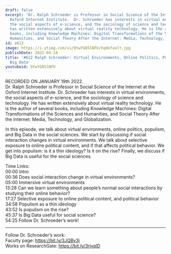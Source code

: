 ```yaml
---
draft: false
excerpt: 'Dr. Ralph Schroeder is Professor in Social Science of the Internet at the
  Oxford Internet Institute.  Dr. Schroeder has interests in virtual environments,
  the social aspects of e-science, and the sociology of science and technology. He
  has written extensively about virtual reality technology. He is the author of several
  books, including Knowledge Machines: Digital Transformations of the Sciences and
  Humanities, and Social Theory After the Internet: Media, Technology, and Globalization.'
id: e612
image: https://i.ytimg.com/vi/9twYG85lNFU/hqdefault.jpg
publishDate: 2022-04-14
title: '#612 Ralph Schroeder: Virtual Environments, Online Politics, Populism, and
  Big Data'
youtubeid: 9twYG85lNFU
---
```

RECORDED ON JANUARY 19th 2022.  
Dr. Ralph Schroeder is Professor in Social Science of the Internet at the Oxford Internet Institute.  Dr. Schroeder has interests in virtual environments, the social aspects of e-science, and the sociology of science and technology. He has written extensively about virtual reality technology. He is the author of several books, including Knowledge Machines: Digital Transformations of the Sciences and Humanities, and Social Theory After the Internet: Media, Technology, and Globalization.

In this episode, we talk about virtual environments, online politics, populism, and Big Data in the social sciences. We start by discussing if social interaction changes in virtual environments. We talk about selective exposure to online political content, and if that affects political behavior. We get into populism: is it a thin ideology? Is it on the rise? Finally, we discuss if Big Data is useful for the social sciences.

Time Links:  
00:00 Intro  
00:36  Does social interaction change in virtual environments?  
05:00  Immersive virtual environments  
13:28  Can we learn something about people’s normal social interactions by studying their online behavior?  
17:27  Selective exposure to online political content, and political behavior  
34:58  Populism as a thin ideology  
43:52  Is populism on the rise?  
45:37  Is Big Data useful for social science?  
54:25  Follow Dr. Schroeder’s work!

---

Follow Dr. Schroeder’s work:  
Faculty page: https://bit.ly/3JQBv3j  
Works on ResearchGate: https://bit.ly/3rjvqlD
